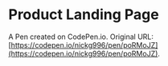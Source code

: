 # Product Landing Page

A Pen created on CodePen.io. Original URL: [https://codepen.io/nickg996/pen/poRMoJZ](https://codepen.io/nickg996/pen/poRMoJZ).


